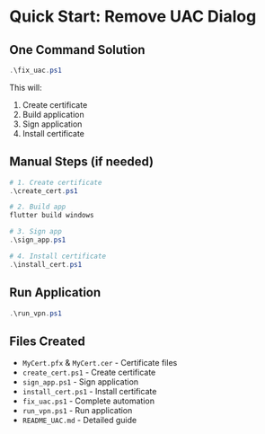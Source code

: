 # Quick Start: Remove UAC Dialog

## One Command Solution
```powershell
.\fix_uac.ps1
```

This will:
1. Create certificate
2. Build application  
3. Sign application
4. Install certificate

## Manual Steps (if needed)
```powershell
# 1. Create certificate
.\create_cert.ps1

# 2. Build app
flutter build windows

# 3. Sign app
.\sign_app.ps1

# 4. Install certificate
.\install_cert.ps1
```

## Run Application
```powershell
.\run_vpn.ps1
```

## Files Created
- `MyCert.pfx` & `MyCert.cer` - Certificate files
- `create_cert.ps1` - Create certificate
- `sign_app.ps1` - Sign application
- `install_cert.ps1` - Install certificate
- `fix_uac.ps1` - Complete automation
- `run_vpn.ps1` - Run application
- `README_UAC.md` - Detailed guide 